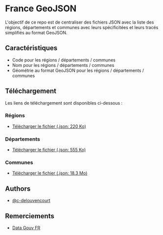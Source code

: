 # France GeoJSON

L'objectif de ce repo est de centraliser des fichiers JSON avec la liste des régions, départements et communes avec leurs spécificitées et leurs tracés simplifiés au format GeoJSON.


## Caractéristiques

- Code pour les régions / départements / communes
- Nom pour les régions / départements / communes
- Géométrie au format GeoJSON pour les régions / départements / communes


## Téléchargement

Les liens de téléchargement sont disponibles ci-dessous :

### Régions

- [Télécharger le fichier (.json: 220 Ko)](https://github.com/houzeo-immo/france-geojson/raw/main/regions.json)

### Départements

- [Télécharger le fichier (.json: 555 Ko)](https://github.com/houzeo-immo/france-geojson/raw/main/departements.json)

### Communes

- [Télécharger le fichier (.json: 18.3 Mo)](https://github.com/houzeo-immo/france-geojson/raw/main/communes.json)


## Authors

- [@c-delouvencourt](https://www.github.com/c-delouvencourt)




## Remerciements

- [Data Gouv FR](https://www.data.gouv.fr/fr/datasets/contours-des-communes-de-france-simplifie-avec-regions-et-departement-doutre-mer-rapproches/)

